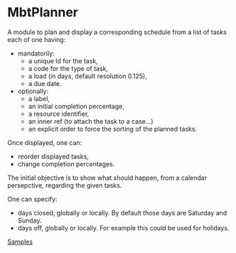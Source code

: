 # MbtPlanner

A module to plan and display a corresponding schedule from a list of tasks each of one having:

- mandatorily:
  - a unique Id for the task,
  - a code for the type of task,
  - a load (in days, default resolution 0.125),
  - a due date.
- optionally:
  - a label,
  - an initial completion percentage,
  - a resource identifier,
  - an inner ref (to attach the task to a case...)
  - an explicit order to force the sorting of the planned tasks.

Once displayed, one can:

- reorder displayed tasks,
- change completion percentages.

The initial objective is to show what should happen, from a calendar persepctive, regarding the given tasks.

One can specify:

- days closed, globally or locally. By default those days are Saturday and Sunday.
- days off, globally or locally. For example this could be used for holidays.

[Samples](http://planner.madbuildertools.com)